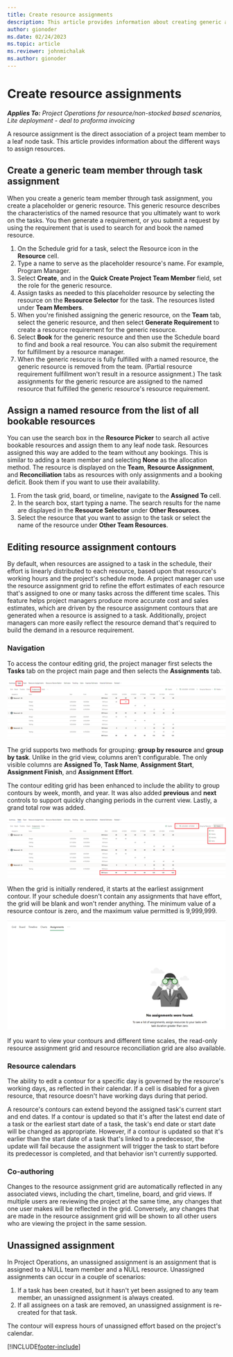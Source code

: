 ```yaml
---
title: Create resource assignments
description: This article provides information about creating generic and named resource assignments.
author: gionoder
ms.date: 02/24/2023
ms.topic: article
ms.reviewer: johnmichalak
ms.author: gionoder
---
```


# Create resource assignments

_**Applies To:** Project Operations for resource/non-stocked based scenarios, Lite deployment - deal to proforma invoicing_


A resource assignment is the direct association of a project team member to a leaf node task. This article provides information about the different ways to assign resources.

## Create a generic team member through task assignment


When you create a generic team member through task assignment, you create a placeholder or generic resource. This generic resource describes the characteristics of the named resource that you ultimately want to work on the tasks. You then generate a requirement, or you submit a request by using the requirement that is used to search for and book the named resource.

1. On the Schedule grid for a task, select the Resource icon in the **Resource** cell.
1. Type a name to serve as the placeholder resource's name. For example, Program Manager.
1. Select **Create**, and in the **Quick Create Project Team Member** field, set the role for the generic resource.
1. Assign tasks as needed to this placeholder resource by selecting the resource on the **Resource Selector** for the task. The resources listed under **Team Members**.
1. When you're finished assigning the generic resource, on the **Team** tab, select the generic resource, and then select **Generate Requirement** to create a resource requirement for the generic resource.
1. Select **Book** for the generic resource and then use the Schedule board to find and book a real resource. You can also submit the requirement for fulfillment by a resource manager.
1. When the generic resource is fully fulfilled with a named resource, the generic resource is removed from the team. (Partial resource requirement fulfillment won't result in a resource assignment.) The task assignments for the generic resource are assigned to the named resource that fulfilled the generic resource's resource requirement.

## Assign a named resource from the list of all bookable resources

You can use the search box in the **Resource Picker** to search all active bookable resources and assign them to any leaf node task. Resources assigned this way are added to the team without any bookings. This is similar to adding a team member and selecting **None** as the allocation method. The resource is displayed on the **Team**, **Resource Assignment**, and **Reconciliation** tabs as resources with only assignments and a booking deficit. Book them if you want to use their availability.

1. From the task grid, board, or timeline, navigate to the **Assigned To** cell.
1. In the search box, start typing a name. The search results for the name are displayed in the **Resource Selector** under **Other Resources**.
1. Select the resource that you want to assign to the task or select the name of the resource under **Other Team Resources**.

## Editing resource assignment contours

By default, when resources are assigned to a task in the schedule, their effort is linearly distributed to each resource, based upon that resource's working hours and the project's schedule mode. A project manager can use the resource assignment grid to refine the effort estimates of each resource that's assigned to one or many tasks across the different time scales. This feature helps project managers produce more accurate cost and sales estimates, which are driven by the resource assignment contours that are generated when a resource is assigned to a task. Additionally, project managers can more easily reflect the resource demand that's required to build the demand in a resource requirement.

### Navigation

To access the contour editing grid, the project manager first selects the **Tasks** tab on the project main page and then selects the **Assignments** tab.

![Assignments tab on the Tasks tab of the project main page.](media/assignmentstab.png)

The grid supports two methods for grouping: **group by resource** and **group by task**. Unlike in the grid view, columns aren't configurable. The only visible columns are **Assigned To**, **Task Name**, **Assignment Start**, **Assignment Finish**, and **Assignment Effort**.

The contour editing grid has been enhanced to include the ability to group contours by week, month, and year. It was also added **previous** and **next** controls to support quickly changing periods in the current view. Lastly, a grand total row was added.

![Call out to the new controls available on the contours form.](media/assignmentstabsorting.png)

When the grid is initially rendered, it starts at the earliest assignment contour. If your schedule doesn't contain any assignments that have effort, the grid will be blank and won't render anything. The minimum value of a resource contour is zero, and the maximum value permitted is 9,999,999.

![Blank assignment grid.](media/emptyassignmentgrid.png)

If you want to view your contours and different time scales, the read-only resource assignment grid and resource reconciliation grid are also available.

### Resource calendars

The ability to edit a contour for a specific day is governed by the resource's working days, as reflected in their calendar. If a cell is disabled for a given resource, that resource doesn't have working days during that period.

A resource's contours can extend beyond the assigned task's current start and end dates. If a contour is updated so that it's after the latest end date of a task or the earliest start date of a task, the task's end date or start date will be changed as appropriate. However, if a contour is updated so that it's earlier than the start date of a task that's linked to a predecessor, the update will fail because the assignment will trigger the task to start before its predecessor is completed, and that behavior isn't currently supported.

### Co-authoring

Changes to the resource assignment grid are automatically reflected in any associated views, including the chart, timeline, board, and grid views. If multiple users are reviewing the project at the same time, any changes that one user makes will be reflected in the grid. Conversely, any changes that are made in the resource assignment grid will be shown to all other users who are viewing the project in the same session.

## Unassigned assignment

In Project Operations, an unassigned assignment is an assignment that is assigned to a NULL team member and a NULL resource. Unassigned assignments can occur in a couple of scenarios:

1. If a task has been created, but it hasn't yet been assigned to any team member, an unassigned assignment is always created.
2. If all assignees on a task are removed, an unassigned assignment is re-created for that task.

The contour will express hours of unassigned effort based on the project's calendar.

[!INCLUDE[footer-include](../includes/footer-banner.md)]
